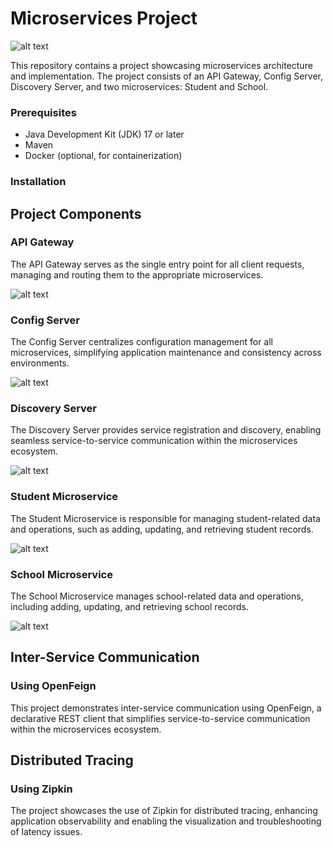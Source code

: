 # Microservices Project

![alt text](diagram.png)

This repository contains a project showcasing microservices architecture and implementation. The project consists of an API Gateway, Config Server,
Discovery Server, and two microservices: Student and School.

### Prerequisites

- Java Development Kit (JDK) 17 or later
- Maven
- Docker (optional, for containerization)

### Installation

## Project Components

### API Gateway

The API Gateway serves as the single entry point for all client requests, managing and routing them to the appropriate
microservices.

![alt text](img/dependencies/gateway.jpg)


### Config Server

The Config Server centralizes configuration management for all microservices, simplifying application maintenance and
consistency across environments.

![alt text](img/dependencies/config-server.jpg)


### Discovery Server

The Discovery Server provides service registration and discovery, enabling seamless service-to-service communication
within the microservices ecosystem.

![alt text](img/dependencies/discovery.jpg)


### Student Microservice

The Student Microservice is responsible for managing student-related data and operations, such as adding, updating, and
retrieving student records.


![alt text](img/dependencies/student1.jpg)


### School Microservice

The School Microservice manages school-related data and operations, including adding, updating, and retrieving school
records.

![alt text](img/dependencies/school2.jpg)


## Inter-Service Communication

### Using OpenFeign

This project demonstrates inter-service communication using OpenFeign, a declarative REST client that simplifies
service-to-service communication within the microservices ecosystem.

## Distributed Tracing

### Using Zipkin

The project showcases the use of Zipkin for distributed tracing, enhancing application observability and enabling the
visualization and troubleshooting of latency issues.
 
 

 

 
